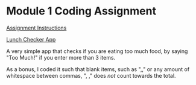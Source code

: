 # Module 1 Coding Assignment

[Assignment Instructions](https://github.com/jhu-ep-coursera/fullstack-course5/blob/master/assignments/assignment1/Assignment-1.md)

[Lunch Checker App](https://kimberlythegeek.github.io/coursera-angular-js/module1-solution/)

A very simple app that checks if you are eating too much food, by saying
"Too Much!" if you enter more than 3 items.

As a bonus, I coded it such that blank items, such as ",," or any amount of whitespace between commas, ",   ," does _not_ count towards the total.
